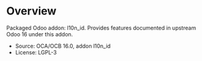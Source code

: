 # Overview

Packaged Odoo addon: l10n_id. Provides features documented in upstream Odoo 16 under this addon.

- Source: OCA/OCB 16.0, addon l10n_id
- License: LGPL-3
